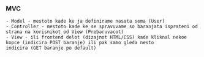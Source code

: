 ### MVC

    - Model - mestoto kade ke ja definirame nasata sema (User)
    - Controller - mestoto kade ke se spravuvame so baranjata isprateni od strana na korisnikot od View (Prebaruvacot)
    - View - ili frontend delot (dizajnot HTML/CSS) kade kliknal nekoe kopce (indicira POST baranje) ili pak samo gleda nesto
    indicira (GET baranje po default)

